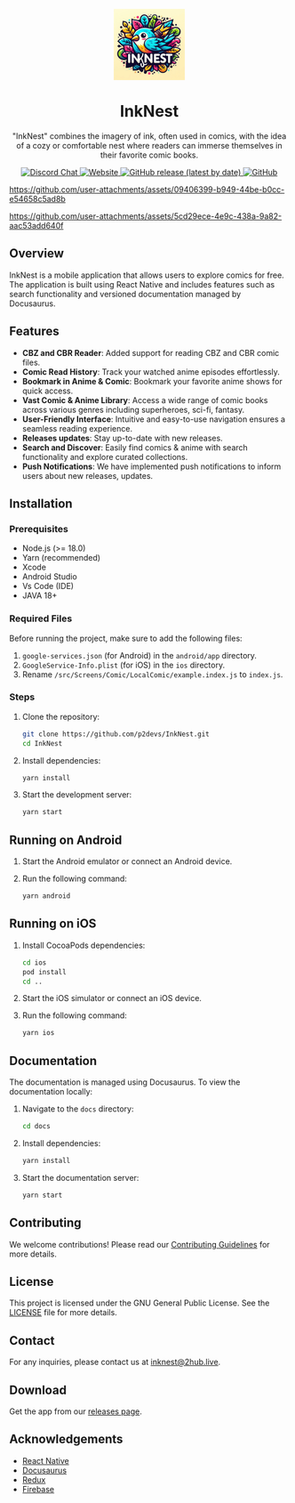 <p align="center">
  <img src="./.github/readme-images/icon.png" align="center" width="128" />
<p>
  
<h1 align="center">
  InkNest
</h1>
<p align="center">
  "InkNest" combines the imagery of ink, often used in comics, with the idea of a cozy or comfortable nest where readers can immerse themselves in their favorite comic books.
</p>
<div align="center">
  <a href="https://discord.gg/WYwJefvWNT">
    <img alt="Discord Chat" src="https://img.shields.io/discord/1281938822275403817.svg?logo=discord&logoColor=white&logoWidth=20&labelColor=7289DA&label=Discord&color=17cf48">
  </a>
  <a href="https://p2devs.github.io/InkNest/">
    <img alt="Website" src="https://img.shields.io/badge/Website-000000?style=flat&logo=googlechrome&logoColor=white" >
  </a>
  <a href="https://github.com/p2devs/InkNest/releases/latest">
    <img alt="GitHub release (latest by date)" src="https://img.shields.io/github/v/release/p2devs/InkNest">
  </a>
  <a href="https://github.com/p2devs/InkNest/blob/main/LICENSE">
    <img alt="GitHub" src="https://img.shields.io/github/license/p2devs/InkNest">
  </a>
</div>

https://github.com/user-attachments/assets/09406399-b949-44be-b0cc-e54658c5ad8b

https://github.com/user-attachments/assets/5cd29ece-4e9c-438a-9a82-aac53add640f



## Overview

InkNest is a mobile application that allows users to explore comics for free. The application is built using React Native and includes features such as search functionality and versioned documentation managed by Docusaurus.

## Features

- **CBZ and CBR Reader**: Added support for reading CBZ and CBR comic files.
- **Comic Read History**: Track your watched anime episodes effortlessly.
- **Bookmark in Anime & Comic**: Bookmark your favorite anime shows for quick access.
- **Vast Comic & Anime Library**: Access a wide range of comic books across various genres including superheroes, sci-fi, fantasy.
- **User-Friendly Interface**: Intuitive and easy-to-use navigation ensures a seamless reading experience.
- **Releases updates**: Stay up-to-date with new releases.
- **Search and Discover**: Easily find comics & anime with search functionality and explore curated collections.
- **Push Notifications**: We have implemented push notifications to inform users about new releases, updates.

## Installation

### Prerequisites

- Node.js (>= 18.0)
- Yarn (recommended)
- Xcode
- Android Studio
- Vs Code (IDE)
- JAVA 18+

### Required Files

Before running the project, make sure to add the following files:

1. `google-services.json` (for Android) in the `android/app` directory.
2. `GoogleService-Info.plist` (for iOS) in the `ios` directory.
3. Rename `/src/Screens/Comic/LocalComic/example.index.js` to `index.js`.

### Steps

1. Clone the repository:

    ```sh
    git clone https://github.com/p2devs/InkNest.git
    cd InkNest
    ```

2. Install dependencies:

    ```sh
    yarn install
    ```

3. Start the development server:

    ```sh
    yarn start
    ```

## Running on Android

1. Start the Android emulator or connect an Android device.
2. Run the following command:

    ```sh
    yarn android
    ```

## Running on iOS

1. Install CocoaPods dependencies:

    ```sh
    cd ios
    pod install
    cd ..
    ```

2. Start the iOS simulator or connect an iOS device.
3. Run the following command:

    ```sh
    yarn ios
    ```

## Documentation

The documentation is managed using Docusaurus. To view the documentation locally:

1. Navigate to the `docs` directory:

    ```sh
    cd docs
    ```

2. Install dependencies:

    ```sh
    yarn install
    ```

3. Start the documentation server:

    ```sh
    yarn start
    ```

## Contributing

We welcome contributions! Please read our [Contributing Guidelines](CONTRIBUTING.md) for more details.

## License

This project is licensed under the GNU General Public License. See the [LICENSE](LICENSE) file for more details.

## Contact

For any inquiries, please contact us at [inknest@2hub.live](mailto:inknest@2hub.live).

## Download

Get the app from our [releases page](https://github.com/p2devs/InkNest/releases).

## Acknowledgements

- [React Native](https://reactnative.dev/)
- [Docusaurus](https://docusaurus.io/)
- [Redux](https://redux.js.org/)
- [Firebase](https://firebase.google.com/)
